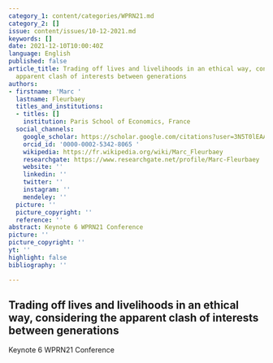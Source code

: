 ```yaml
---
category_1: content/categories/WPRN21.md
category_2: []
issue: content/issues/10-12-2021.md
keywords: []
date: 2021-12-10T10:00:40Z
language: English
published: false
article_title: Trading off lives and livelihoods in an ethical way, considering the
  apparent clash of interests between generations
authors:
- firstname: 'Marc '
  lastname: Fleurbaey
  titles_and_institutions:
  - titles: []
    institution: Paris School of Economics, France
  social_channels:
    google_scholar: https://scholar.google.com/citations?user=3N5T0lEAAAAJ&hl=fr
    orcid_id: '0000-0002-5342-8065 '
    wikipedia: https://fr.wikipedia.org/wiki/Marc_Fleurbaey
    researchgate: https://www.researchgate.net/profile/Marc-Fleurbaey
    website: ''
    linkedin: ''
    twitter: ''
    instagram: ''
    mendeley: ''
  picture: ''
  picture_copyright: ''
  reference: ''
abstract: Keynote 6 WPRN21 Conference
picture: ''
picture_copyright: ''
yt: ''
highlight: false
bibliography: ''

---
```

## Trading off lives and livelihoods in an ethical way, considering the apparent clash of interests between generations

Keynote 6 WPRN21 Conference

<Youtube yt="XXXXX" caption ="Keynote 6"></Youtube>